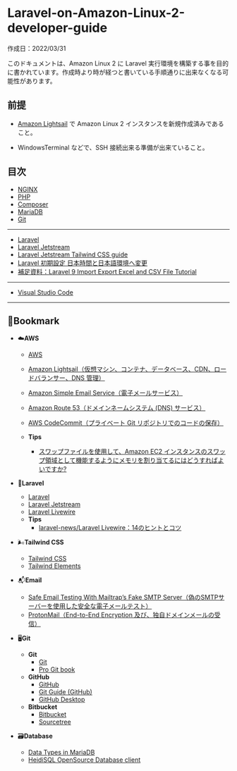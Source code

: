 # Laravel-on-Amazon-Linux-2-developer-guide<a name="Laravel-on-Amazon-Linux-2-developer-guide"></a>

作成日：2022/03/31<br>

このドキュメントは、Amazon Linux 2 に Laravel 実行環境を構築する事を目的に書かれています。作成時より時が経つと書いている手順通りに出来なくなる可能性があります。

## 前提

+ [Amazon Lightsail](https://lightsail.aws.amazon.com/)
で Amazon Linux 2 インスタンスを新規作成済みであること。<br>

+ WindowsTerminal などで、SSH 接続出来る準備が出来ていること。


## 目次
+ [NGINX](NGINX-on-Amazon-Linux-2-install-guide.md)
+ [PHP](PHP-on-Amazon-Linux-2-install-guide.md)
+ [Composer](Composer-on-Amazon-Linux-2-install-guide.md)
+ [MariaDB](MariaDB-on-Amazon-Linux-2-install-guide.md)
+ [Git](Git-on-Amazon-Linux-2-install-guide.md)
***
+ [Laravel](Laravel-on-Amazon-Linux-2-install-guide.md)
+ [Laravel Jetstream](Laravel_Jetstream-on-Amazon-Linux-2-install-guide.md)
+ [Laravel Jetstream Tailwind CSS guide](Laravel-Jetstream-Tailwind-CSS-guide.md)
+ [Laravel 初期設定 日本時間と日本語環境へ変更](Laravel-initial-setting.md)
+ [補足資料：Laravel 9 Import Export Excel and CSV File Tutorial](Laravel-9-Import-Export-Excel-and-CSV-File-Tutorial.md)
***
+ [Visual Studio Code](Visual_Studio_Code-on-Amazon-Linux-2-install-guide.md)
***
## 🔖**Bookmark**

+ ☁️**AWS**
    + [AWS](https://aws.amazon.com/jp/)
    + [Amazon Lightsail（仮想マシン、コンテナ、データベース、CDN、ロードバランサー、DNS 管理）](https://lightsail.aws.amazon.com) 
    + [Amazon Simple Email Service（電子メールサービス）](https://aws.amazon.com/jp/ses/)
    + [Amazon Route 53（ドメインネームシステム (DNS) サービス）](https://aws.amazon.com/jp/route53/)
    + [AWS CodeCommit（プライベート Git リポジトリでのコードの保存）](https://aws.amazon.com/jp/codecommit/)

    + **Tips**
        + [スワップファイルを使用して、Amazon EC2 インスタンスのスワップ領域として機能するようにメモリを割り当てるにはどうすればよいですか?](https://aws.amazon.com/jp/premiumsupport/knowledge-center/ec2-memory-swap-file/)

+ 📕**Laravel**

    + [Laravel](https://laravel.com/)
    + [Laravel Jetstream](https://jetstream.laravel.com)
    + [Laravel Livewire](https://laravel-livewire.com/)
    + **Tips**
        + [laravel-news/Laravel Livewire：14のヒントとコツ](https://laravel-news.com/laravel-livewire-tips-and-tricks)

+ 🌬️**Tailwind CSS**
    + [Tailwind CSS](https://tailwindcss.com/)
    + [Tailwind Elements](https://tailwind-elements.com/)
    
+ 📬**Email**
    + [Safe Email Testing With Mailtrap’s Fake SMTP Server（偽のSMTPサーバーを使用した安全な電子メールテスト）](https://mailtrap.io/fake-smtp-server/)
    + [ProtonMail（End-to-End Encryption 及び、独自ドメインメールの受信）](https://protonmail.com/jp/)

+ 🖥️**Git**
    + **Git**
        + [Git](https://git-scm.com/)
        + [Pro Git book](https://git-scm.com/book/)
    + **GitHub**
        + [GitHub](https://github.com/)
        + [Git Guide (GitHub)](https://github.com/git-guides)
        + [GitHub Desktop](https://desktop.github.com/)
    + **Bitbucket**
        + [Bitbucket](https://bitbucket.org/)
        + [Sourcetree](https://www.sourcetreeapp.com/)

+ 🗃️**Database**
    + [Data Types in MariaDB](https://mariadb.com/kb/en/data-types/)
    + [HeidiSQL OpenSource Database client](https://www.heidisql.com/)

